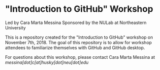 # "Introduction to GitHub" Workshop
Led by Cara Marta Messina
Sponsored by the NULab at Northeastern University

This is a repository created for the "Introduction to GitHub" workshop on November 7th, 2018. The goal of this repository is to allow for workshop attendees to familiarize themselves with GitHub and GitHub desktop. 

For questions about this workshop, please contact Cara Marta Messina at *messina[dot]c[at]husky[dot]neu[dot]edu*
